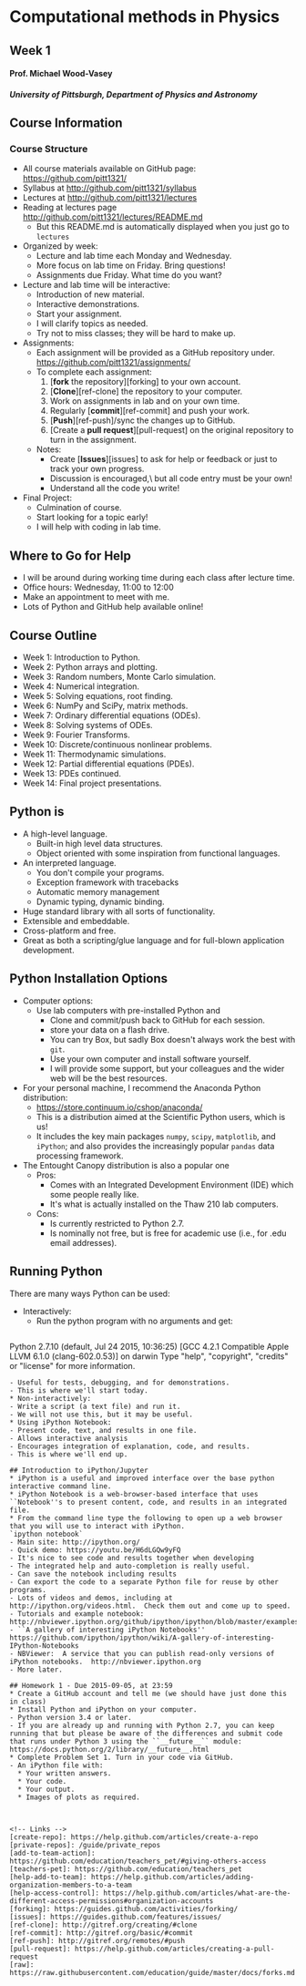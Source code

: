 # Computational methods in Physics
## Week 1
#### Prof. Michael Wood-Vasey
##### University of Pittsburgh, Department of Physics and Astronomy

## Course Information

### Course Structure
* All course materials available on GitHub page: https://github.com/pitt1321/
* Syllabus at http://github.com/pitt1321/syllabus
* Lectures at http://github.com/pitt1321/lectures
* Reading at lectures page http://github.com/pitt1321/lectures/README.md
  - But this README.md is automatically displayed when you just go to `lectures`
* Organized by week:
  - Lecture and lab time each Monday and Wednesday.
  - More focus on lab time on Friday.  Bring questions!
  - Assignments due Friday.  What time do you want?
* Lecture and lab time will be interactive:
  - Introduction of new material.
  - Interactive demonstrations.
  - Start your assignment.
  - I will clarify topics as needed.
  - Try not to miss classes; they will be hard to make up.
* Assignments:
  - Each assignment will be provided as a GitHub repository under.
    https://github.com/pitt1321/assignments/
  - To complete each assignment:
    1. [**fork** the repository][forking] to your own account.
    2. [**Clone**][ref-clone] the repository to your computer.
    3. Work on assignments in lab and on your own time.
    4. Regularly [**commit**][ref-commit] and push your work.
    5. [**Push**][ref-push]/sync the changes up to GitHub.
    6. [Create a **pull request**][pull-request] on the original repository to turn in the assignment.
  - Notes:
    * Create [**Issues**][issues] to ask for help or feedback or just to track your own progress.
    * Discussion is encouraged,\\ but all code entry must be your own!
    * Understand all the code you write!
* Final Project:
  - Culmination of course.
  - Start looking for a topic early!
  - I will help with coding in lab time.

## Where to Go for Help
* I will be around during working time during each class after lecture time.
* Office hours: Wednesday, 11:00 to 12:00
* Make an appointment to meet with me.
* Lots of Python and GitHub help available online!

## Course Outline
* Week 1: Introduction to Python.
* Week 2: Python arrays and plotting.
* Week 3: Random numbers, Monte Carlo simulation.
* Week 4: Numerical integration.
* Week 5: Solving equations, root finding.
* Week 6: NumPy and SciPy, matrix methods.
* Week 7: Ordinary differential equations (ODEs).
* Week 8: Solving systems of ODEs.
* Week 9: Fourier Transforms.
* Week 10: Discrete/continuous nonlinear problems.
* Week 11: Thermodynamic simulations.
* Week 12: Partial differential equations (PDEs).
* Week 13: PDEs continued.
* Week 14: Final project presentations.

## Python is 
* A high-level language.
  - Built-in high level data structures.
  - Object oriented with some inspiration from functional languages.
* An interpreted language.
  - You don't compile your programs.
  - Exception framework with tracebacks
  - Automatic memory management
  - Dynamic typing, dynamic binding.
* Huge standard library with all sorts of functionality.
* Extensible and embeddable.
* Cross-platform and free.
* Great as both a scripting/glue language and for full-blown application development.

## Python Installation Options
* Computer options:
  - Use lab computers with pre-installed Python and 
    * Clone and commit/push back to GitHub for each session.
    * store your data on a flash drive.
    * You can try Box, but sadly Box doesn't always work the best with `git`.
    * Use your own computer and install software yourself.
    * I will provide some support, but your colleagues and the wider web will be the best resources.
* For your personal machine, I recommend the Anaconda Python distribution:
  - https://store.continuum.io/cshop/anaconda/
  - This is a distribution aimed at the Scientific Python users, which is us!
  - It includes the key main packages `numpy`, `scipy`, `matplotlib`, and `iPython`; and also provides the increasingly popular `pandas` data processing framework.
* The Entought Canopy distribution is also a popular one
  - Pros: 
    * Comes with an Integrated Development Environment (IDE) which some people really like.  
    * It's what is actually installed on the Thaw 210 lab computers.
  - Cons: 
    * Is currently restricted to Python 2.7.
    * Is nominally not free, but is free for academic use (i.e., for .edu email addresses).


## Running Python
There are many ways Python can be used:
* Interactively:
  - Run the python program with no arguments and get:
  ```
Python 2.7.10 (default, Jul 24 2015, 10:36:25) 
[GCC 4.2.1 Compatible Apple LLVM 6.1.0 (clang-602.0.53)] on darwin
Type "help", "copyright", "credits" or "license" for more information.
>>> 
  ```
  - Useful for tests, debugging, and for demonstrations.
  - This is where we'll start today.
* Non-interactively:
  - Write a script (a text file) and run it.
  - We will not use this, but it may be useful.
* Using iPython Notebook:
  - Present code, text, and results in one file.
  - Allows interactive analysis
  - Encourages integration of explanation, code, and results.
  - This is where we'll end up.

## Introduction to iPython/Jupyter
* iPython is a useful and improved interface over the base python interactive command line.
* iPython Notebook is a web-browser-based interface that uses ``Notebook''s to present content, code, and results in an integrated file.
* From the command line type the following to open up a web browser that you will use to interact with iPython.
`ipython notebook`
  - Main site: http://ipython.org/
  - Quick demo: https://youtu.be/H6dLGQw9yFQ
  - It's nice to see code and results together when developing
  - The integrated help and auto-completion is really useful.
  - Can save the notebook including results
  - Can export the code to a separate Python file for reuse by other programs.
  - Lots of videos and demos, including at http://ipython.org/videos.html.  Check them out and come up to speed.
  - Tutorials and example notebook:  http://nbviewer.ipython.org/github/ipython/ipython/blob/master/examples/Notebook/Index.ipynb
  - ``A gallery of interesting iPython Notebooks'' https://github.com/ipython/ipython/wiki/A-gallery-of-interesting-IPython-Notebooks
  - NBViewer:  A service that you can publish read-only versions of iPython notebooks.  http://nbviewer.ipython.org
  - More later.

## Homework 1 - Due 2015-09-05, at 23:59
* Create a GitHub account and tell me (we should have just done this in class)
* Install Python and iPython on your computer.
  - Python version 3.4 or later.
  - If you are already up and running with Python 2.7, you can keep running that but please be aware of the differences and submit code that runs under Python 3 using the ``__future__`` module: https://docs.python.org/2/library/__future__.html
* Complete Problem Set 1. Turn in your code via GitHub.
  - An iPython file with:
    * Your written answers.
    * Your code.
    * Your output.
    * Images of plots as required.



<!-- Links -->
[create-repo]: https://help.github.com/articles/create-a-repo
[private-repos]: /guide/private_repos
[add-to-team-action]: https://github.com/education/teachers_pet/#giving-others-access
[teachers-pet]: https://github.com/education/teachers_pet
[help-add-to-team]: https://help.github.com/articles/adding-organization-members-to-a-team
[help-access-control]: https://help.github.com/articles/what-are-the-different-access-permissions#organization-accounts
[forking]: https://guides.github.com/activities/forking/
[issues]: https://guides.github.com/features/issues/
[ref-clone]: http://gitref.org/creating/#clone
[ref-commit]: http://gitref.org/basic/#commit
[ref-push]: http://gitref.org/remotes/#push
[pull-request]: https://help.github.com/articles/creating-a-pull-request
[raw]: https://raw.githubusercontent.com/education/guide/master/docs/forks.md
